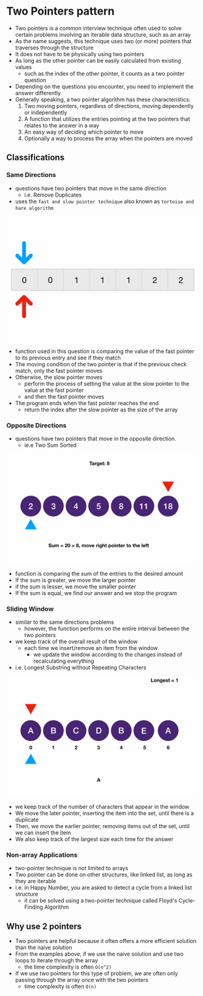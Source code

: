 # Two Pointers pattern
- Two pointers is a common interview technique often used to solve certain problems involving an iterable data structure, such as an array
- As the name suggests, this technique uses two (or more) pointers that traverses through the structure
- It does not have to be physically using two pointers
- As long as the other pointer can be easily calculated from existing values
  - such as the index of the other pointer, it counts as a two pointer question
- Depending on the questions you encounter, you need to implement the answer differently
- Generally speaking, a two pointer algorithm has these characteristics:
  1. Two moving pointers, regardless of directions, moving dependently or independently
  2. A function that utilizes the entries pointing at the two pointers that relates to the answer in a way
  3. An easy way of deciding which pointer to move
  4. Optionally a way to process the array when the pointers are moved
## Classifications
### Same Directions
- questions have two pointers that move in the same direction
  - i.e. Remove Duplicates
- uses the `fast and slow pointer technique` also known as `tortoise and hare algorithm`

![sameDirections](../images/sameDirections.gif)

- function used in this question is comparing the value of the fast pointer to its previous entry and see if they match
- The moving condition of the two pointer is that if the previous check match, only the fast pointer moves
- Otherwise, the slow pointer moves
  - perform the process of setting the value at the slow pointer to the value at the fast pointer
  - and then the fast pointer moves
- The program ends when the fast pointer reaches the end
  - return the index after the slow pointer as the size of the array
### Opposite Directions
- questions have two pointers that move in the opposite direction. 
  - ie.e Two Sum Sorted

![oppositeDirections](../images/oppositeDirections.gif)

- function is comparing the sum of the entries to the desired amount
- If the sum is greater, we move the larger pointer
- if the sum is lesser, we move the smaller pointer
- If the sum is equal, we find our answer and we stop the program
### Sliding Window
- similar to the same directions problems
  - however, the function performs on the entire interval between the two pointers
- we keep track of the overall result of the window
  - each time we insert/remove an item from the window
    - we update the window according to the changes instead of recalculating everything
- i.e. Longest Substring without Repeating Characters 

![slidingWindow](../images/slidingWindow.gif)

- we keep track of the number of characters that appear in the window
- We move the later pointer, inserting the item into the set, until there is a duplicate
- Then, we move the earlier pointer, removing items out of the set, until we can insert the item
- We also keep track of the largest size each time for the answer
### Non-array Applications
- two-pointer technique is not limited to arrays
- Two pointer can be done on other structures, like linked list, as long as they are iterable
- i.e. in Happy Number, you are asked to detect a cycle from a linked list structure
  - it can be solved using a two-pointer technique called Floyd's Cycle-Finding Algorithm
## Why use 2 pointers
- Two pointers are helpful because it often offers a more efficient solution than the naive solution
- From the examples above, if we use the naive solution and use two loops to iterate through the array
  - the time complexity is often `O(n^2)`
- If we use two pointers for this type of problem, we are often only passing through the array once with the two pointers
  - time complexity is often `O(n)`

